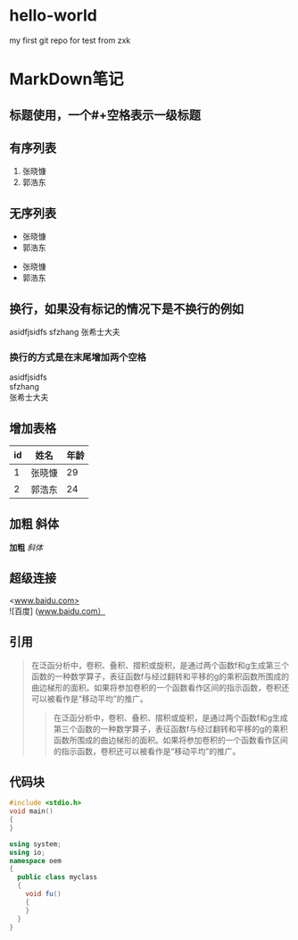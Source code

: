 # hello-world
my first git repo for test
from zxk
# MarkDown笔记
## 标题使用，一个#+空格表示一级标题
## 有序列表
1. 张晓慷
2. 郭浩东
## 无序列表
+ 张晓慷
+ 郭浩东
- 张晓慷
- 郭浩东
## 换行，如果没有标记的情况下是不换行的例如
asidfjsidfs
sfzhang
张希士大夫
### 换行的方式是在末尾增加两个空格
asidfjsidfs  
sfzhang  
张希士大夫  
## 增加表格
id|姓名|年龄
---|---|---
1|张晓慷|29
2|郭浩东|24
## 加粗 斜体
**加粗**
*斜体*
## 超级连接
<www.baidu.com>  
![百度] (www.baidu.com）
## 引用
> 在泛函分析中，卷积、叠积、摺积或旋积，是通过两个函数f和g生成第三个函数的一种数学算子，表征函数f与经过翻转和平移的g的乘积函数所围成的曲边梯形的面积。如果将参加卷积的一个函数看作区间的指示函数，卷积还可以被看作是“移动平均”的推广。
>> 在泛函分析中，卷积、叠积、摺积或旋积，是通过两个函数f和g生成第三个函数的一种数学算子，表征函数f与经过翻转和平移的g的乘积函数所围成的曲边梯形的面积。如果将参加卷积的一个函数看作区间的指示函数，卷积还可以被看作是“移动平均”的推广。
## 代码块
```c
#include <stdio.h>
void main()
{
}
```
```c#
using system;
using io;
namespace oem
{
  public class myclass
  {
    void fu()
    {
    }
  }
}
```









